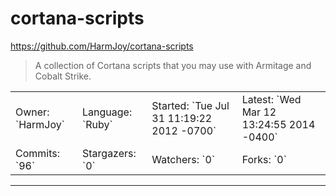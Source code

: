# cortana-scripts

https://github.com/HarmJoy/cortana-scripts
<blockquote>
A collection of Cortana scripts that you may use with Armitage and Cobalt Strike.
</blockquote>

<table>
<tr><td>Owner: `HarmJoy`</td>
    <td>Language: `Ruby`</td>
    <td>Started: `Tue Jul 31 11:19:22 2012 -0700`</td>
    <td>Latest: `Wed Mar 12 13:24:55 2014 -0400`</td></tr>
<tr><td>Commits: `96`</td>
    <td>Stargazers: `0`</td>
    <td>Watchers: `0`</td>
    <td>Forks: `0`</td></tr>
</table>

---

